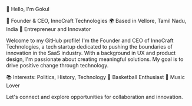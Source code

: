 👋 Hello, I'm Gokul

💼 Founder & CEO, InnoCraft Technologies
🌍 Based in Vellore, Tamil Nadu, India
🚀 Entrepreneur and Innovator

Welcome to my GitHub profile!
I'm the Founder and CEO of InnoCraft Technologies, a tech startup dedicated to pushing the boundaries of innovation in the SaaS industry.
With a background in UX and product design, I'm passionate about creating meaningful solutions. My goal is to drive positive change through technology.

📚 Interests: Politics, History, Technology
🏀 Basketball Enthusiast 🎵 Music Lover

Let's connect and explore opportunities for collaboration and innovation.
